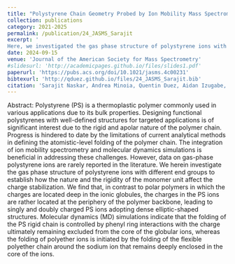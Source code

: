 ```yaml
---
title: "Polystyrene Chain Geometry Probed by Ion Mobility Mass Spectrometry and Molecular Dynamics Simulations"
collection: publications
category: 2021-2025
permalink: /publication/24_JASMS_Sarajit
excerpt: '
Here, we investigated the gas phase structure of polystyrene ions with different end groups to establish how the nature and the rigidity of the monomer unit affect the charge stabilization.'
date: 2024-09-15
venue: 'Journal of the American Society for Mass Spectrometry'
#slidesurl: 'http://academicpages.github.io/files/slides1.pdf'
paperurl: 'https://pubs.acs.org/doi/10.1021/jasms.4c00231'
bibtexurl: 'http://qduez.github.io/files/24_JASMS_Sarajit.bib'
citation: 'Sarajit Naskar, Andrea Minoia, Quentin Duez, Aidan Izugabe, Julien De Winter, Stephen J. Blanksby, Christopher Barner-Kowollik, Jérôme Cornil, Pascal Gerbaux. (2024). &quot; Polystyrene Chain Geometry Probed by Ion Mobility Mass Spectrometry and Molecular Dynamics Simulations.&quot; <i>Journal of the American Society for Mass Spectrometry</i>. 35(10), 2408–2419.'
---
```


Abstract:
Polystyrene (PS) is a thermoplastic polymer commonly used in various applications due to its bulk properties. Designing functional polystyrenes with well-defined structures for targeted applications is of significant interest due to the rigid and apolar nature of the polymer chain. Progress is hindered to date by the limitations of current analytical methods in defining the atomistic-level folding of the polymer chain. The integration of ion mobility spectrometry and molecular dynamics simulations is beneficial in addressing these challenges. However, data on gas-phase polystyrene ions are rarely reported in the literature. We herein investigate the gas phase structure of polystyrene ions with different end groups to establish how the nature and the rigidity of the monomer unit affect the charge stabilization. We find that, in contrast to polar polymers in which the charges are located deep in the ionic globules, the charges in the PS ions are rather located at the periphery of the polymer backbone, leading to singly and doubly charged PS ions adopting dense elliptic-shaped structures. Molecular dynamics (MD) simulations indicate that the folding of the PS rigid chain is controlled by phenyl ring interactions with the charge ultimately remaining excluded from the core of the globular ions, whereas the folding of polyether ions is initiated by the folding of the flexible polyether chain around the sodium ion that remains deeply enclosed in the core of the ions.
